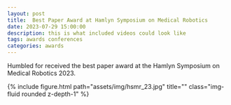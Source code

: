 ```yaml
---
layout: post
title:  Best Paper Award at Hamlyn Symposium on Medical Robotics
date: 2023-07-29 15:00:00
description: this is what included videos could look like
tags: awards conferences
categories: awards
---
```

Humbled for received the best paper award at the Hamlyn Symposium on Medical Robotics 2023.

{% include figure.html path="assets/img/hsmr_23.jpg" title="" class="img-fluid rounded z-depth-1" %}
